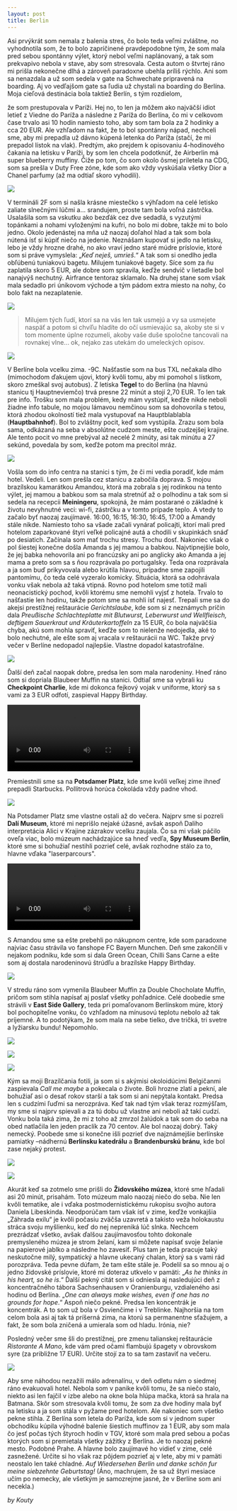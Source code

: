 ```yaml
---
layout: post
title: Berlin
---
```


Asi prvýkrát som nemala z balenia stres, čo bolo teda veľmi zvláštne, no vyhodnotila som, že to bolo zapríčinené pravdepodobne tým, že som mala pred sebou spontánny výlet, ktorý nebol veľmi naplánovaný, a tak som prekvapivo nebola v stave, aby som stresovala. Cesta autom o štvrtej ráno mi prišla nekonečne dlhá a zároveň paradoxne ubehla príliš rýchlo. Ani som sa nenazdala a už som sedela v gate na Schwechate pripravená  na boarding. Aj vo vedľajšom gate sa ľudia už chystali na boarding do Berlína. Moja cieľová destinácia bola taktiež Berlín, s tým rozdielom,
<!--more-->
že som prestupovala v Paríži. Hej no, to len ja môžem ako najväčší idiot letieť z Viedne do Paríža a následne z Paríža do Berlína, čo mi v celkovom čase trvalo asi 10 hodín namiesto toho, aby som tam bola za 2 hodinky a cca 20 EUR. Ale vzhľadom na fakt, že to bol spontánny nápad, nechceli sme, aby mi prepadla už dávno kúpená letenka do Paríža (stačí, že mi prepadol lístok na vlak).
Predtým, ako prejdem k opisovaniu 4-hodinového čakania na letisku v Paríži, by som len chcela podotknúť, že Airberlin má super blueberry muffiny. Čiže po tom, čo som okolo ôsmej priletela na CDG, som sa prešla v Duty Free zóne, kde som ako vždy vyskúšala všetky Dior a Chanel parfumy (až ma odtiaľ skoro vyhodili).

![](https://www.dropbox.com/s/1m802o273qeehvv/2016-01-04%2010.22.13%201.jpg?dl=1)

V termináli 2F som si našla krásne miestečko s výhľadom na celé letisko zaliate slnečnými lúčmi a... srandujem, proste tam bola voľná zástrčka. Usalašila som sa vskutku ako bezďák cez dve sedadlá, s vyzutými topánkami a nohami vyloženými na kufri, no bolo mi dobre, takže mi to bolo jedno. Okolo jedenástej na mňa už naozaj doľahol hlad a tak som bola nútená ísť si kúpiť niečo na jedenie. Neznášam kupovať si jedlo na letisku, lebo je vždy hrozne drahé, no ako vraví jedno staré múdre príslovie, ktoré som si práve vymyslela: „*Keď neješ, umrieš*.“ A tak som si onedlho jedla obľúbenú tuniakovú bagetu. Milujem tuniakové bagety. Síce som za ňu zaplatila skoro 5 EUR, ale dobre som spravila, keďže sendvič v lietadle bol nanajvýš nechutný. Airfrance tentoraz sklamalo. Na druhej stane som však mala sedadlo pri únikovom východe a tým pádom extra miesto na nohy, čo bolo fakt na nezaplatenie.

![](https://www.dropbox.com/s/mzz8t3p28rkg0f9/20160104_133537.jpg?dl=1)

>Milujem tých ľudí, ktorí sa na vás len tak usmejú a vy sa usmejete naspäť a potom si chvíľu hladíte do očí usmievajúc sa, akoby ste si v tom momente úplne rozumeli, akoby vaše duše spoločne tancovali na rovnakej vlne... ok, nejako zas utekám do umeleckých opisov.

![](https://www.dropbox.com/s/ojw25sq0vul0exa/2016-01-04%2004.21.39%201.jpg?dl=1)

V Berlíne bola vcelku zima. -9C. Našťastie som na bus TXL nečakala dlho (mimochodom ďakujem ujovi, ktorý kvôli tomu, aby mi pomohol s lístkom, skoro zmeškal svoj autobus). Z letiska **Tegel** to do Berlína (na hlavnú stanicu tj Hauptneviemčo) trvá presne 22 minút a stojí 2,70 EUR. To len tak pre info. Trošku som mala problém, kedy mám vystúpiť, keďže nikde neboli žiadne info tabule, no mojou lámavou nemčinou som sa dohovorila s tetou, ktorá zhodou okolností tiež mala vystupovať na Hauptblablabla (**Hauptbahnhof**). Bol to zvláštny pocit, keď som vystúpila. Zrazu som bola sama, odkázaná na seba v absolútne cudzom meste, ešte cudzejšej krajine. Ale tento pocit vo mne prebýval až necelé 2 minúty, asi tak minútu a 27 sekúnd, povedala by som, keďže potom ma precitol mráz.

![](https://www.dropbox.com/s/y2yd19bfcgpj9bc/2016-03-27%2010.15.39%201.jpg?dl=1)

Vošla som do info centra na stanici s tým, že či mi vedia poradiť, kde mám hotel. Vedeli. Len som prešla cez stanicu a zabočila doprava. S mojou brazílskou kamarátkou Amandou, ktorá ma zobrala s jej rodinkou na tento výlet, jej mamou a babkou som sa mala stretnúť až o polhodinu a tak som si sedela na recepcii **Meiningeru**, spokojná, že mám postarané o základné k životu nevyhnutné veci: wi-fi, zástrčku a v tomto prípade teplo. A vtedy to začalo byť naozaj zaujímavé.
16:00, 16:15, 16:30, 16:45, 17:00 a Amandy stále nikde. Namiesto toho sa všade začali vynárať policajti, ktorí mali pred hotelom zaparkované štyri veľké policajné autá a chodili v skupinkách snáď po desiatich. Začínala som mať trochu stresy. Trochu dosť. Nakoniec však o pol šiestej konečne došla Amanda s jej mamou a babkou. Najvtipnejšie bolo, že jej babka nehovorila ani po francúzsky ani po anglicky ako Amanda a jej mama a preto som sa s ňou rozprávala po portugalsky. Teda ona rozprávala a ja som buď prikyvovala alebo krútila hlavou, prípadne sme zapojili pantomímu, čo teda celé vyzeralo komicky. Situácia, ktorá sa odohrávala vonku však nebola až taká vtipná. Rovno pod hotelom sme totiž mali neonacistický pochod, kvôli ktorému sme nemohli vyjsť z hotela. Trvalo to našťastie len hodinu, takže potom sme sa mohli ísť najesť. Trepali sme sa do akejsi prestížnej reštaurácie *Gerichtslaube*, kde som si z neznámych príčin dala *Preußische Schlachteplatte mit Blutwurst, Leberwurst und Wellfleisch, deftigem Sauerkraut und Kräuterkartoffeln* za 15 EUR, čo bola najväčšia chyba, akú som mohla spraviť, keďže som to nielenže nedojedla, aké to bolo nechutné, ale ešte som aj vracala v reštaurácii na WC. Takže prvý večer v Berlíne nedopadol najlepšie. Vlastne dopadol katastrofálne.

![](https://www.dropbox.com/s/qn8d2k5hojuw1ua/IMG-20160105-WA0007.jpg?dl=1)

Ďalší deň začal naopak dobre, predsa len som mala narodeniny. Hneď ráno som si dopriala Blaubeer Muffin na stanici. Odtiaľ sme sa vybrali ku **Checkpoint Charlie**, kde mi dokonca fejkový vojak v uniforme, ktorý sa s vami za 3 EUR odfotí, zaspieval Happy Birthday.

<video controls>
<source src="https://www.dropbox.com/s/489zp1615z8jarg/VID-20160327-WA0007.mp4?dl=1" type="video/mp4">
</video>

Premiestnili sme sa na **Potsdamer Platz**, kde sme kvôli veľkej zime ihneď prepadli Starbucks. Pollitrová horúca čokoláda vždy padne vhod.

![](https://www.dropbox.com/s/4ft88yf3wczcj0t/2016-03-27%2010.28.09%202.jpg?dl=1)

Na Potsdamer Platz sme vlastne ostali až do večera. Najprv sme si pozreli **Dalí Museum**, ktoré mi neprišlo nejaké úžasné, avšak aspoň Daliho interpretácia Alici v Krajine zázrakov vcelku zaujala. Čo sa mi však páčilo oveľa viac, bolo múzeum nachádzajúce sa hneď vedľa, **Spy Museum Berlin**, ktoré sme si bohužiaľ nestihli pozrieť celé, avšak rozhodne stálo za to, hlavne vďaka "laserparcours".

<video controls>
<source src="https://www.dropbox.com/s/sz8qxhkm56i9f8w/Spymuseum%20Berlin%20Laserparcours.mp4?dl=1" type="video/mp4">
</video>

S Amandou sme sa ešte prebehli po nákupnom centre, kde som paradoxne najviac času strávila vo fanshope FC Bayern Munchen. Deň sme zakončili v nejakom podniku, kde som si dala Green Ocean, Chilli Sans Carne a ešte som aj dostala narodeninovú štrúdľu a brazílske Happy Birthday.   

![](https://www.dropbox.com/s/wi01bmztmm8jnz9/2016-03-27%2010.56.36%201.jpg?dl=1)

V stredu ráno som vymenila Blaubeer Muffin za Double Chocholate Muffin, pričom som stihla napísať aj poslať všetky pohľadnice. Celé doobedie sme strávili v **East Side Gallery**, teda pri pomaľovanom Berlínskom múre, ktorý bol pochopiteľne vonku, čo vzhľadom na mínusovú teplotu nebolo až tak príjemné. A to podotýkam, že som mala na sebe tielko, dve tričká, tri svetre a lyžiarsku bundu! Nepomohlo.

![](https://www.dropbox.com/s/7s9qztdlh587ejb/2016-03-27%2011.13.12%201.jpg?dl=1)

![](https://www.dropbox.com/s/tad0won5ugq30lm/IMG-20160106-WA0045.jpg?dl=1)

![](https://www.dropbox.com/s/zg1wy74hmfijg0h/2016-03-27%2011.22.37%201.jpg?dl=1)

Kým sa moji Brazílčania fotili, ja som si s akýmisi okoloidúcimi Belgičanmi zaspievala *Call me maybe* a pokecala o živote. Boli hrozne zlatí a pekní, ale bohužiaľ asi o desať rokov starší a tak som si ani nepýtala kontakt. Predsa len s cudzími ľuďmi sa nerozpráva. Keď tak nad tým však teraz rozmýšľam, my sme si najprv spievali a za tú dobu už vlastne ani neboli až takí cudzí.
Vonku bola taká zima, že mi z toho až zmrzol žalúdok a tak som do seba na obed natlačila len jeden praclík za 70 centov. Ale bol naozaj dobrý. Taký nemecký. Poobede sme si konečne išli pozrieť dve najznámejšie berlínske pamiatky –nádhernú **Berlínsku katedrálu** a **Brandenburskú bránu**, kde bol zase nejaký protest.

![](https://www.dropbox.com/s/amdf4xed7342r3i/InstaSize_0203130304-2.jpg?dl=1)

![](https://www.dropbox.com/s/8xlphwma6uizw0h/2016-02-01%2002.06.15%201.jpg?dl=1)

Akurát keď sa zotmelo sme prišli do **Židovského múzea**, ktoré sme hľadali asi 20 minút, prisahám. Toto múzeum malo naozaj niečo do seba. Nie len kvôli tematike, ale i vďaka postmodernistickému rukopisu svojho autora Daniela Libeskinda. Neodporúčam tam však ísť v zime, keďže vonkajšia „Záhrada exilu“ je kvôli počasiu zväčša uzavretá a takisto veža holokaustu stráca svoju myšlienku, keď do nej nepreniká lúč slnka. Nechcem prezrádzať všetko, avšak ďalšou zaujímavosťou tohto dokonale premysleného múzea je strom želaní, kam si môžete napísať svoje želanie na papierové jablko a následne ho zavesiť. Plus tam je teda pracuje taký neskutočne milý, sympatický a hlavne ukecaný chalan, ktorý sa s vami rád porozpráva. Teda pevne dúfam, že tam ešte stále je. Podelil sa so mnou aj o jedno židovské príslovie, ktoré mi doteraz utkvelo v pamäti:
„*As he thinks in his heart, so he is*.“
Ďalší pekný citát som si odniesla aj nasledujúci deň z koncentračného tábora Sachsenhausen v Oranienburgu, vzdialeného asi hodinu od Berlína.
„*One can always make wishes, even if one has no grounds for hope*.“
Aspoň niečo pekné. Predsa len koncentrák je koncentrák. A to som už bola v Osvienčime i v Treblinke. Najhoršia na tom celom bola asi aj tak tá príšerná zima, na ktorú sa permanentne sťažujem, a fakt, že som bola zničená a umierala som od hladu. Irónia, nie?

Posledný večer sme šli do prestížnej, pre zmenu talianskej reštaurácie *Ristorante A Mano*, kde vám pred očami flambujú špagety v obrovskom syre (za približne 17 EUR). Určite stojí za to sa tam zastaviť na večeru.

![](https://www.dropbox.com/s/kpg7vd21e1qd1m0/2016-03-28%2012.20.57%202.jpg?dl=1)

Aby sme náhodou nezažili málo adrenalínu, v deň odletu nám o siedmej ráno evakuovali hotel. Nebola som v panike kvôli tomu, že sa niečo stalo, niekto asi len fajčil v izbe alebo na okne bola hlúpa mačka, ktorá sa hrala na Batmana. Skôr som stresovala kvôli tomu, že som za dve hodiny mala byť na letisku a ja som stála v pyžame pred hotelom. Ale nakoniec som všetko pekne stihla. Z Berlína som letela do Paríža, kde som si v jednom super obchodíku kúpila výhodné balenie šiestich muffinov za 1 EUR, aby som mala čo jesť počas tých štyroch hodín v TGV, ktoré som mala pred sebou a počas ktorých som si premietala všetky zážitky z Berlína. Je to naozaj pekné mesto. Podobné Prahe. A hlavne bolo zaujímavé ho vidieť v zime, celé zasnežené. Určite si ho však raz pôjdem pozrieť aj v lete, aby mi v pamäti neostalo len také chladné. *Auf Wiedersehen Berlin und danke schön fur meine siebzehnte Geburtstag!* (Áno, machrujem, že sa už štyri mesiace učím po nemecky, ale všetkým je samozrejme jasné, že v Berlíne som ani necekla.)

*by Kouty*
